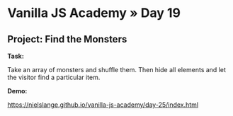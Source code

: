 # Vanilla JS Academy » Day 19

## Project: Find the Monsters

**Task:**

Take an array of monsters and shuffle them. Then hide all elements and let the 
visitor find a particular item.

**Demo:**

https://nielslange.github.io/vanilla-js-academy/day-25/index.html